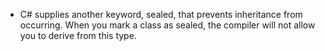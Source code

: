 - C# supplies another keyword, sealed, that prevents inheritance from occurring. When you mark a class as sealed, the compiler will not allow you to derive from this type.